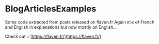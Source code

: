 # BlogArticlesExamples
Some code extracted from posts released on flaven.fr
Again mix of French and English in explanations but now mostly on English...

Check out :: [https://flaven.fr/](https://flaven.fr/)


